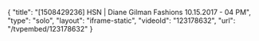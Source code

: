 {
    "title": "[1508429236] HSN | Diane Gilman Fashions 10.15.2017 - 04 PM",
    "type": "solo",
    "layout": "iframe-static",
    "videoId": "123178632",
    "url": "\/tvpembed\/123178632"
}